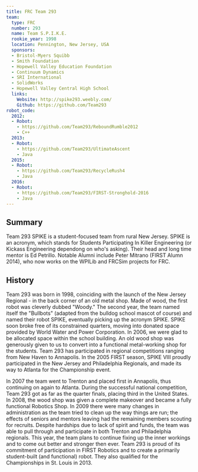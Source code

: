 ```yaml
---
title: FRC Team 293
team:
  type: FRC
  number: 293
  name: Team S.P.I.K.E.
  rookie_year: 1998
  location: Pennington, New Jersey, USA
  sponsors:
  - Bristol-Myers Squibb
  - Smith Foundation
  - Hopewell Valley Education Foundation
  - Continuum Dynamics
  - SRI International
  - SolidWorks
  - Hopewell Valley Central High School
  links:
    Website: http://spike293.weebly.com/
    Github: https://github.com/Team293
robot_code:
  2012:
  - Robot:
    - https://github.com/Team293/ReboundRumble2012
    - C++
  2013:
  - Robot:
    - https://github.com/Team293/UltimateAscent
    - Java
  2015:
  - Robot:
    - https://github.com/Team293/RecycleRush4
    - Java
  2016:
  - Robot:
    - https://github.com/Team293/FIRST-Stronghold-2016
    - Java
---
```


## Summary

Team 293 SPIKE is a student-focused team from rural New Jersey. SPIKE is an acronym, which stands for Students Participating In Killer Engineering (or Kickass Engineering dependong on who's asking). Their head and long time mentor is Ed Petrillo. Notable Alumni include Peter Mitrano (FIRST Alumn 2014), who now works on the WPILib and FRCSim projects for FRC.

## History

Team 293 was born in 1998, coinciding with the launch of the New Jersey Regional - in the back corner of an old metal shop. Made of wood, the first robot was cleverly dubbed "Woody." The second year, the team named itself the "Bullbots" (adapted from the bulldog school mascot of course) and named their robot SPIKE, eventually picking up the acronym SPIKE. SPIKE soon broke free of its constrained quarters, moving into donated space provided by World Water and Power Corporation. In 2006, we were glad to be allocated space within the school building. An old wood shop was generously given to us to convert into a functional metal-working shop for the students. Team 293 has participated in regional competitions ranging from New Haven to Annapolis. In the 2005 FIRST season, SPIKE VIII proudly participated in the New Jersey and Philadelphia Regionals, and made its way to Atlanta for the Championship event.

In 2007 the team went to Trenton and placed first in Annapolis, thus continuing on again to Atlanta. During the successful national competition, Team 293 got as far as the quarter finals, placing third in the United States. In 2008, the wood shop was given a complete makeover and became a fully functional Robotics Shop. In 2009 there were many changes in administration as the team tried to clean up the way things are run; the effects of seniors and mentors leaving had the remaining members scouting for recruits. Despite hardships due to lack of spirit and funds, the team was able to pull through and participate in both Trenton and Philadelphia regionals. This year, the team plans to continue fixing up the inner workings and to come out better and stronger then ever. Team 293 is proud of its commitment of participation in FIRST Robotics and to create a primarily student-built (and functional) robot. They also qualified for the Championships in St. Louis in 2013.